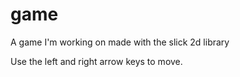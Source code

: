 game
====

A game I'm working on made with the slick 2d library

Use the left and right arrow keys to move.
